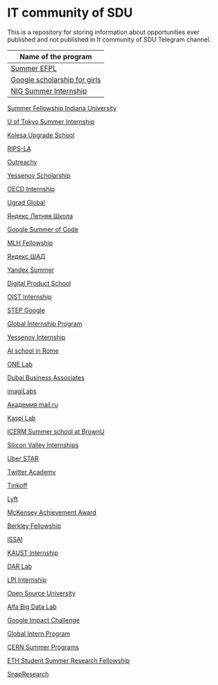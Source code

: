 # IT community of SDU

This is a repository for storing information about opportunities ever published and not published in It community of SDU Telegram channel.

Name of the program |
--------------------|
[Summer EFPL](https://summer.epfl.ch/) |
[Google scholarship for girls](https://buildyourfuture.withgoogle.com/scholarships/generation-google-scholarship-emea/) |
[NIG Summer Internship](https://www.nig.ac.jp/jimu/soken/intern/2021/index.html) |

[Summer Fellowship Indiana University](https://luddy.indiana.edu/research/student-research/fellowship.html)

[U of Tokyo Summer Internship](https://www.ilo.k.u-tokyo.ac.jp/summer_en/program)

[Kolesa Upgrade School](https://upgrade.kolesa.group/)

[RIPS-LA](http://www.ipam.ucla.edu/programs/student-research-programs/research-in-industrial-projects-for-students-rips-2021/?tab=apply)

[Outreachy](https://www.outreachy.org/)

[Yessenov Scholarship](https://yessenovfoundation.org/o-fonde/programmyi/nauka/stipendiya-im-akademika-sh-esenova/)

[OECD Internship](https://www.oecd.org/careers/internship-programme/)

[Ugrad Global](https://kz.usembassy.gov/global-ugrad-2021-2022/)

[Яндекс Летняя Школа](https://academy.yandex.ru/schools?utm_source=academy&utm_medium=smm&utm_campaign=anons_25.01#courses)

[Google Summer of Code](https://summerofcode.withgoogle.com/)

[MLH Fellowship](https://fellowship.mlh.io/#programs)

[Яндекс ШАД](https://yandexdataschool.ru/)

[Yandex Summer](https://yandex.ru/yaintern/)

[Digital Product School](https://digitalproductschool.io/apply/)

[OIST Internship](https://admissions.oist.jp/oist-research-internship-program-description)

[STEP Google](https://buildyourfuture.withgoogle.com/programs/step/)

[Global Internship Program](https://hennge.com/global/gip.html)

[Yessenov Internship](https://yessenovfoundation.org/o-fonde/programmyi/nauka/nauchnyie-stazhirovki-v-laboratoriyah-mira/)

[AI school in Rome](https://picampus-school.com/programme/school-of-ai/)

[ONE Lab]()

[Dubai Business Associates](https://dubaibusinessassociates.ae/)

[imagiLabs](https://imagilabs.com/pages/careers)

[Академия mail.ru](https://data.mail.ru/pages/index/?next=/feed/%3F#auth)

[Kaspi Lab](https://lab.kaspi.kz/)

[ICERM Summer school at BrownU](https://icerm.brown.edu/summerug/2020/#programdetails)

[Silicon Valley Internships](https://siliconvalleyinternship.com/)

[Uber STAR](https://www.uber.com/us/en/careers/teams/university/)

[Twitter Academy](https://twitteracademy21.splashthat.com/)

[Tinkoff](https://fintech.tinkoff.ru/study/start/)

[Lyft](https://www.lyft.com/careers/university)

[McKensey Achievement Award](https://www.mckinsey.com/careers/mckinsey-achievement-awards/overview#)

[Berkley Fellowship](https://www.noticebard.com/miller-research-fellowship-university-california-berkeley/)

[ISSAI](https://issai.nu.edu.kz/home/)

[KAUST Internship](https://vsrp.kaust.edu.sa/internship/introduction)

[DAR Lab](https://dar.io/ru/internships)

[LPI Internship](https://www.lpi.usra.edu/lpiintern/)

[Open Source University](https://github.com/ossu/computer-science)

[Alfa Big Data Lab](https://alfalab.kz/?utm_source=instagram&utm_medium=cpc&utm_campaign=ads&fbclid=PAAaY9N16JLnUc5Eo6TSY7S_f6JsnAHuZcjysow3sHfOP5ydDcbQRL3E-Bf8o)

[Google Impact Challenge](https://impactchallenge.withgoogle.com/womenandgirls2021/process)

[Global Intern Program ](https://ipa.gist.ac.kr/ipa/sub04_01_01.do)

[CERN Summer Programs](https://careers.cern/summer)

[ETH Student Summer Research Fellowship](https://inf.ethz.ch/studies/summer-research-fellowship.html)

[SnapResearch](https://snap.submittable.com/submit)
